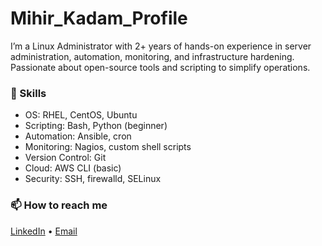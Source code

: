 # Mihir_Kadam_Profile

I’m a Linux Administrator with 2+ years of hands-on experience in server administration, automation, monitoring, and infrastructure hardening. 
Passionate about open-source tools and scripting to simplify operations.

### 🔧 Skills
- OS: RHEL, CentOS, Ubuntu
- Scripting: Bash, Python (beginner)
- Automation: Ansible, cron
- Monitoring: Nagios, custom shell scripts
- Version Control: Git
- Cloud: AWS CLI (basic)
- Security: SSH, firewalld, SELinux

### 📫 How to reach me
[LinkedIn](www.linkedin.com/in/mihirkadam08) • [Email](kadammihir0794@gmail.com)

